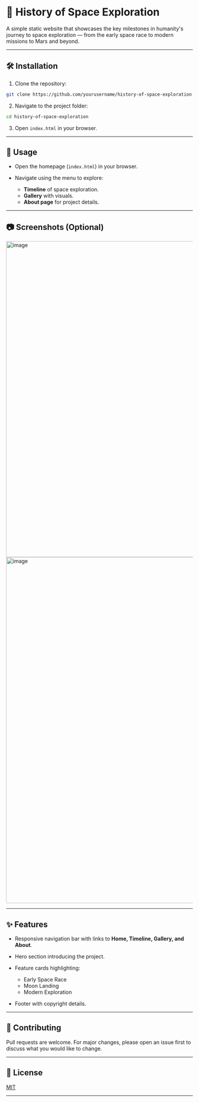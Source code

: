 
# 🚀 History of Space Exploration

A simple static website that showcases the key milestones in humanity's journey to space exploration — from the early space race to modern missions to Mars and beyond.

---

## 🛠️ Installation

1. Clone the repository:

```bash
git clone https://github.com/yourusername/history-of-space-exploration.git
```

2. Navigate to the project folder:

```bash
cd history-of-space-exploration
```

3. Open `index.html` in your browser.

---

## 📖 Usage

* Open the homepage (`index.html`) in your browser.
* Navigate using the menu to explore:

  * **Timeline** of space exploration.
  * **Gallery** with visuals.
  * **About page** for project details.

---

## 📷 Screenshots (Optional)



<img width="1895" height="851" alt="image" src="https://github.com/user-attachments/assets/5a04d9ca-f9c3-437c-913f-1794fed82e91" />

<img width="1878" height="932" alt="image" src="https://github.com/user-attachments/assets/2d315469-0f13-44a6-a23c-e5fdfb937f79" />
 


---

## ✨ Features

* Responsive navigation bar with links to **Home, Timeline, Gallery, and About**.
* Hero section introducing the project.
* Feature cards highlighting:

  * Early Space Race
  * Moon Landing
  * Modern Exploration
* Footer with copyright details.

---

## 🤝 Contributing

Pull requests are welcome. For major changes, please open an issue first to discuss what you would like to change.

---

## 📜 License

[MIT](LICENSE)

---
